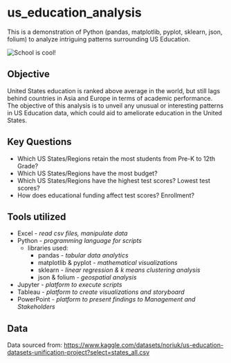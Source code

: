 # us_education_analysis
This is a demonstration of Python (pandas, matplotlib, pyplot, sklearn, json, folium) to analyze intriguing patterns surrounding US Education.

![School is cool!](https://www.acs.org/content/acs/en/education/policies/middle-and-high-school-chemistry/classroom/_jcr_content/bottomContent/columnsbootstrap/column1/image.scale.medium.jpg/1574355187340.jpg)

## Objective
United States education is ranked above average in the world, but still lags behind countries in Asia and Europe in terms of academic performance.  The objective of this analysis is to unveil any unusual or interesting patterns in US Education data, which could aid to ameliorate education in the United States.

## Key Questions
- Which US States/Regions retain the most students from Pre-K to 12th Grade?
- Which US States/Regions have the most budget? 
- Which US States/Regions have the highest test scores? Lowest test scores?
- How does educational funding affect test scores? Enrollment?

## Tools utilized
- Excel - _read csv files, manipulate data_
- Python - _programming language for scripts_
     - libraries used:
         - pandas - _tabular data analytics_
         - matplotlib & pyplot - _mathematical visualizations_
         - sklearn - _linear regression & k means clustering analysis_
         - json & folium - _geospatial analysis_
- Jupyter - _platform to execute scripts_
- Tableau - _platform to create visualizations and storyboard_
- PowerPoint - _platform to present findings to Management and Stakeholders_

## Data 
Data sourced from: https://www.kaggle.com/datasets/noriuk/us-education-datasets-unification-project?select=states_all.csv 
